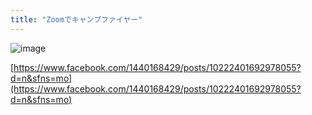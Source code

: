 ```yaml
---
title: "Zoomでキャンプファイヤー"
---
```


![image](https://gyazo.com/28709c270efb63a15bff28ce27d0af12/thumb/1000)

[https://www.facebook.com/1440168429/posts/10222401692978055?d=n&sfns=mo](https://www.facebook.com/1440168429/posts/10222401692978055?d=n&sfns=mo)

